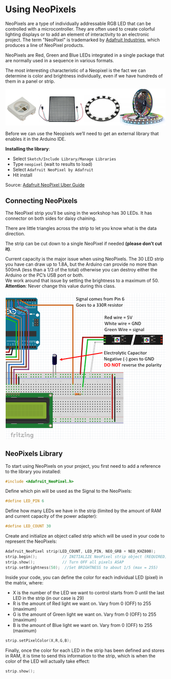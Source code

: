 # Using NeoPixels

NeoPixels are a type of individually addressable RGB LED that can be controlled with a microcontroller. They are often used to create colorful lighting displays or to add an element of interactivity to an electronic project. The term "NeoPixel" is trademarked by [Adafruit Industries](https://www.adafruit.com), which produces a line of NeoPixel products.

NeoPixels are Red, Green and Blue LEDs integrated in a single package that are normally used in a sequence in various formats.

The most interesting characteristic of a Neopixel is the fact we can determine is color and brightness individually, even if we have hundreds of them in a panel or strip.

![Distance sensor](../../Images/neopixels.png)

Before we can use the Neopixels we’ll need to get an external library that enables it in the Arduino IDE.

**Installing the library**:
- Select `Sketch/Include Library/Manage Libraries`
- Type `neopixel` (wait to results to load)
- Select `Adafruit NeoPixel by Adafruit`
- Hit install

Source: [Adafruit NeoPixel Uber Guide](https://learn.adafruit.com/adafruit-neopixel-uberguide?view=all)

## Connecting NeoPixels

The NeoPixel strip you’ll be using in the workshop has 30 LEDs. It has connector on both sides for daisy chaining.

There are little triangles across the strip to let you  know what is the data direction.

The strip can be cut down to a single NeoPixel if needed **(please don’t cut it)**. 

Current capacity is the major issue when using NeoPixels. The 30 LED strip you have can draw up to 1.8A, but the Arduino can provide no more than 500mA (less than a 1/3 of the total) otherwise you can destroy either the Arduino or the PC’s USB port or both.  
We work around that issue by setting the brightness to a maximum of 50. 
**Attention**: Never change this value during this class. 

![Distance sensor](../../Images/neopixel-usage.png)

## NeoPixels Library

To start using NeoPixels on your project, you first need to add a reference to the library you installed:

```c
#include <Adafruit_NeoPixel.h> 
```

Define which pin will be used as the Signal to the NeoPixels:

```c
#define LED_PIN 6
```

Define how many LEDs we have in the strip (limited by the amount of RAM and current capacity of the power adapter):

```c
#define LED_COUNT 30
```

Create and initialize an object called strip which will be used in your code to represent the NeoPixels:

```c
Adafruit_NeoPixel strip(LED_COUNT, LED_PIN, NEO_GRB + NEO_KHZ800); 
strip.begin();           // INITIALIZE NeoPixel strip object (REQUIRED)
strip.show();            // Turn OFF all pixels ASAP
strip.setBrightness(50);  //Set BRIGHTNESS to about 1/5 (max = 255)
```

Inside your code, you can define the color for each individual LED (pixel) in the matrix, where:
- X is the number of the LED we want to control starts from 0 until the last LED in the strip (in our case is 29)
- R is the amount of Red light we want on. Vary from 0 (OFF) to 255 (maximum)
- G is the amount of Green light we want on. Vary from 0 (OFF) to 255 (maximum)
- B is the amount of Blue light we want on. Vary from 0 (OFF) to 255 (maximum)

```c
strip.setPixelColor(X,R,G,B);  
```

Finally, once the color for each LED in the strip has been defined and stores in RAM, it is time to send this information to the strip, which is when the color of the LED will actually take effect:

```c
strip.show(); 
```